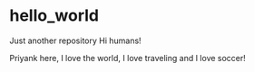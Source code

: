 # hello_world
Just another repository
Hi humans!

Priyank here, I love the world, I love traveling and I love soccer!
